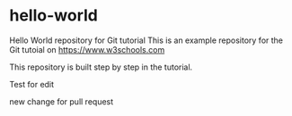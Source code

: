 # hello-world
Hello World repository for Git tutorial
This is an example repository for the Git tutoial on https://www.w3schools.com

This repository is built step by step in the tutorial.

Test for edit

new change for pull request
